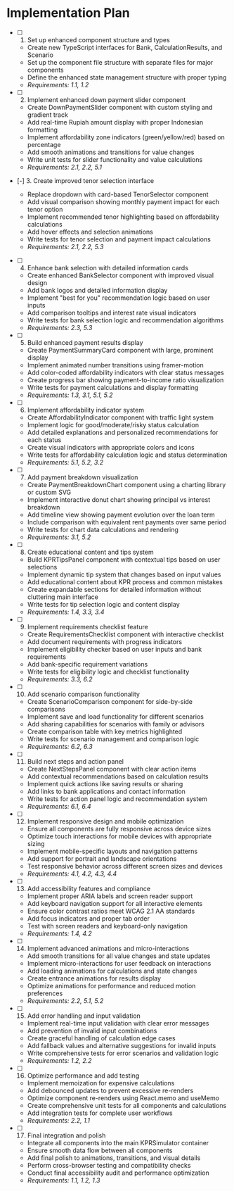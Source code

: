 # Implementation Plan

- [ ] 1. Set up enhanced component structure and types
  - Create new TypeScript interfaces for Bank, CalculationResults, and Scenario
  - Set up the component file structure with separate files for major components
  - Define the enhanced state management structure with proper typing
  - _Requirements: 1.1, 1.2_

- [ ] 2. Implement enhanced down payment slider component
  - Create DownPaymentSlider component with custom styling and gradient track
  - Add real-time Rupiah amount display with proper Indonesian formatting
  - Implement affordability zone indicators (green/yellow/red) based on percentage
  - Add smooth animations and transitions for value changes
  - Write unit tests for slider functionality and value calculations
  - _Requirements: 2.1, 2.2, 5.1_

- [-] 3. Create improved tenor selection interface



  - Replace dropdown with card-based TenorSelector component
  - Add visual comparison showing monthly payment impact for each tenor option
  - Implement recommended tenor highlighting based on affordability calculations
  - Add hover effects and selection animations
  - Write tests for tenor selection and payment impact calculations
  - _Requirements: 2.1, 2.2, 5.3_

- [ ] 4. Enhance bank selection with detailed information cards
  - Create enhanced BankSelector component with improved visual design
  - Add bank logos and detailed information display
  - Implement "best for you" recommendation logic based on user inputs
  - Add comparison tooltips and interest rate visual indicators
  - Write tests for bank selection logic and recommendation algorithms
  - _Requirements: 2.3, 5.3_

- [ ] 5. Build enhanced payment results display
  - Create PaymentSummaryCard component with large, prominent display
  - Implement animated number transitions using framer-motion
  - Add color-coded affordability indicators with clear status messages
  - Create progress bar showing payment-to-income ratio visualization
  - Write tests for payment calculations and display formatting
  - _Requirements: 1.3, 3.1, 5.1, 5.2_

- [ ] 6. Implement affordability indicator system
  - Create AffordabilityIndicator component with traffic light system
  - Implement logic for good/moderate/risky status calculation
  - Add detailed explanations and personalized recommendations for each status
  - Create visual indicators with appropriate colors and icons
  - Write tests for affordability calculation logic and status determination
  - _Requirements: 5.1, 5.2, 3.2_

- [ ] 7. Add payment breakdown visualization
  - Create PaymentBreakdownChart component using a charting library or custom SVG
  - Implement interactive donut chart showing principal vs interest breakdown
  - Add timeline view showing payment evolution over the loan term
  - Include comparison with equivalent rent payments over same period
  - Write tests for chart data calculations and rendering
  - _Requirements: 3.1, 5.2_

- [ ] 8. Create educational content and tips system
  - Build KPRTipsPanel component with contextual tips based on user selections
  - Implement dynamic tip system that changes based on input values
  - Add educational content about KPR process and common mistakes
  - Create expandable sections for detailed information without cluttering main interface
  - Write tests for tip selection logic and content display
  - _Requirements: 1.4, 3.3, 3.4_

- [ ] 9. Implement requirements checklist feature
  - Create RequirementsChecklist component with interactive checklist
  - Add document requirements with progress indicators
  - Implement eligibility checker based on user inputs and bank requirements
  - Add bank-specific requirement variations
  - Write tests for eligibility logic and checklist functionality
  - _Requirements: 3.3, 6.2_

- [ ] 10. Add scenario comparison functionality
  - Create ScenarioComparison component for side-by-side comparisons
  - Implement save and load functionality for different scenarios
  - Add sharing capabilities for scenarios with family or advisors
  - Create comparison table with key metrics highlighted
  - Write tests for scenario management and comparison logic
  - _Requirements: 6.2, 6.3_

- [ ] 11. Build next steps and action panel
  - Create NextStepsPanel component with clear action items
  - Add contextual recommendations based on calculation results
  - Implement quick actions like saving results or sharing
  - Add links to bank applications and contact information
  - Write tests for action panel logic and recommendation system
  - _Requirements: 6.1, 6.4_

- [ ] 12. Implement responsive design and mobile optimization
  - Ensure all components are fully responsive across device sizes
  - Optimize touch interactions for mobile devices with appropriate sizing
  - Implement mobile-specific layouts and navigation patterns
  - Add support for portrait and landscape orientations
  - Test responsive behavior across different screen sizes and devices
  - _Requirements: 4.1, 4.2, 4.3, 4.4_

- [ ] 13. Add accessibility features and compliance
  - Implement proper ARIA labels and screen reader support
  - Add keyboard navigation support for all interactive elements
  - Ensure color contrast ratios meet WCAG 2.1 AA standards
  - Add focus indicators and proper tab order
  - Test with screen readers and keyboard-only navigation
  - _Requirements: 1.4, 4.2_

- [ ] 14. Implement advanced animations and micro-interactions
  - Add smooth transitions for all value changes and state updates
  - Implement micro-interactions for user feedback on interactions
  - Add loading animations for calculations and state changes
  - Create entrance animations for results display
  - Optimize animations for performance and reduced motion preferences
  - _Requirements: 2.2, 5.1, 5.2_

- [ ] 15. Add error handling and input validation
  - Implement real-time input validation with clear error messages
  - Add prevention of invalid input combinations
  - Create graceful handling of calculation edge cases
  - Add fallback values and alternative suggestions for invalid inputs
  - Write comprehensive tests for error scenarios and validation logic
  - _Requirements: 1.2, 2.2_

- [ ] 16. Optimize performance and add testing
  - Implement memoization for expensive calculations
  - Add debounced updates to prevent excessive re-renders
  - Optimize component re-renders using React.memo and useMemo
  - Create comprehensive unit tests for all components and calculations
  - Add integration tests for complete user workflows
  - _Requirements: 2.2, 1.1_

- [ ] 17. Final integration and polish
  - Integrate all components into the main KPRSimulator container
  - Ensure smooth data flow between all components
  - Add final polish to animations, transitions, and visual details
  - Perform cross-browser testing and compatibility checks
  - Conduct final accessibility audit and performance optimization
  - _Requirements: 1.1, 1.2, 1.3_